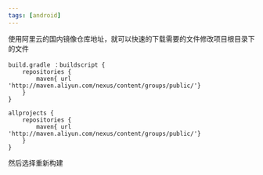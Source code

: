 ```yaml
---
tags: [android]
---
```


使用阿里云的国内镜像仓库地址，就可以快速的下载需要的文件修改项目根目录下的文件

```text
build.gradle ：buildscript {
    repositories {
        maven{ url 'http://maven.aliyun.com/nexus/content/groups/public/'}
    }
}

allprojects {
    repositories {
        maven{ url 'http://maven.aliyun.com/nexus/content/groups/public/'}
    }
}
```

然后选择重新构建
